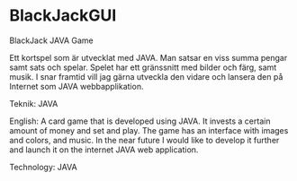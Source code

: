 BlackJackGUI
============

BlackJack JAVA Game

Ett kortspel som är utvecklat med JAVA. Man satsar en viss summa pengar samt sats och spelar. 
Spelet har ett gränssnitt med bilder och färg, samt musik. I snar framtid vill jag gärna utveckla den 
vidare och lansera den på Internet som JAVA webbapplikation.

Teknik: JAVA

English:
A card game that is developed using JAVA. It invests a certain amount of money and set and play. 
The game has an interface with images and colors, and music. In the near future I would like to develop it 
further and launch it on the internet JAVA web application.

Technology: JAVA
